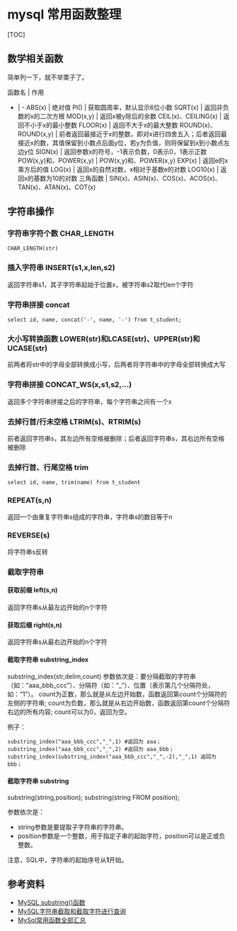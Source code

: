 # mysql 常用函数整理

[TOC]

## 数学相关函数
简单列一下，就不举栗子了。

函数名 | 作用
- | -
ABS(x) | 绝对值 
PI() | 获取圆周率，默认显示6位小数
SQRT(x) | 返回非负数的x的二次方根
MOD(x,y) | 返回x被y除后的余数
CEIL(x)、CEILING(x) | 返回不小于x的最小整数
FLOOR(x) | 返回不大于x的最大整数
ROUND(x)、ROUND(x,y) | 前者返回最接近于x的整数，即对x进行四舍五入；后者返回最接近x的数，其值保留到小数点后面y位，若y为负值，则将保留到x到小数点左边y位
SIGN(x) | 返回参数x的符号，-1表示负数，0表示0，1表示正数
POW(x,y)和、POWER(x,y) | POW(x,y)和、POWER(x,y)
EXP(x) | 返回e的x乘方后的值
LOG(x) | 返回x的自然对数，x相对于基数e的对数
LOG10(x) | 返回x的基数为10的对数
三角函数 | SIN(x)、ASIN(x)、COS(x)、ACOS(x)、TAN(x)、ATAN(x)、COT(x)


## 字符串操作

### 字符串字符个数 CHAR_LENGTH
```
CHAR_LENGTH(str)
```

### 插入字符串 INSERT(s1,x,len,s2)
返回字符串s1，其子字符串起始于位置x，被字符串s2取代len个字符


### 字符串拼接 concat
```
select id, name, concat('-', name, '-') from t_student;
```

### 大小写转换函数 LOWER(str)和LCASE(str)、UPPER(str)和UCASE(str)
前两者将str中的字母全部转换成小写，后两者将字符串中的字母全部转换成大写

### 字符串拼接 CONCAT_WS(x,s1,s2,...)
返回多个字符串拼接之后的字符串，每个字符串之间有一个x

### 去掉行首/行未空格 LTRIM(s)、RTRIM(s)
前者返回字符串s，其左边所有空格被删除；后者返回字符串s，其右边所有空格被删除

### 去掉行首、行尾空格 trim
```
select id, name, trim(name) from t_student
```

### REPEAT(s,n)
返回一个由重复字符串s组成的字符串，字符串s的数目等于n


### REVERSE(s)
将字符串s反转


### 截取字符串
#### 获取前缀 left(s,n)
返回字符串s从最左边开始的n个字符

#### 获取后缀 right(s,n)
返回字符串s从最右边开始的n个字符

#### 截取字符串 substring_index
substring_index(str,delim,count) 
参数依次是：要分隔截取的字符串（如：”aaa_bbb_ccc”）、分隔符（如：“_”）、位置（表示第几个分隔符处，如：“1”）。
count为正数，那么就是从左边开始数，函数返回第count个分隔符的左侧的字符串;
count为负数，那么就是从右边开始数，函数返回第count个分隔符右边的所有内容;
count可以为0，返回为空。

例子：
```
substring_index("aaa_bbb_ccc","_",1) #返回为 aaa；
substring_index("aaa_bbb_ccc","_",2) #返回为 aaa_bbb；
substring_index(substring_index("aaa_bbb_ccc","_",-2),"_",1) 返回为 bbb；
```

#### 截取字符串  substring
substring(string,position);
substring(string FROM position);

参数依次是：
- string参数是要提取子字符串的字符串。
- position参数是一个整数，用于指定子串的起始字符，position可以是正或负整数。

注意，SQL中，字符串的起始序号从**1**开始。

## 参考资料
- [MySQL substring()函数](https://blog.csdn.net/qq_34579060/article/details/80283575)
- [MySQL字符串截取和截取字符进行查询](https://baijiahao.baidu.com/s?id=1616911854187546637&wfr=spider&for=pc)
- [MySql常用函数全部汇总](https://www.cnblogs.com/panchanggui/p/10652322.html)